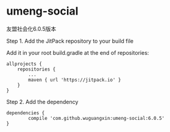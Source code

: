 # umeng-social
友盟社会化6.0.5版本

Step 1. Add the JitPack repository to your build file

Add it in your root build.gradle at the end of repositories:

	allprojects {
		repositories {
			...
			maven { url 'https://jitpack.io' }
		}
	}
  
Step 2. Add the dependency

	dependencies {
	        compile 'com.github.wuguangxin:umeng-social:6.0.5'
	}

